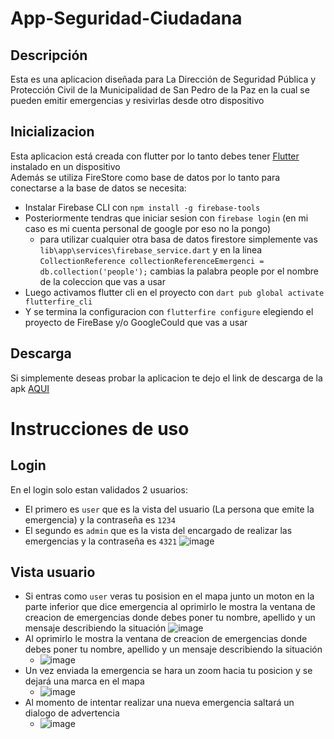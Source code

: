 # App-Seguridad-Ciudadana
## Descripción
Esta es una aplicacion diseñada para La Dirección de Seguridad Pública y Protección Civil de la Municipalidad de San Pedro de la Paz en la cual se pueden emitir emergencias y resivirlas desde otro dispositivo
## Inicializacion
Esta aplicacion está creada con flutter por lo tanto debes tener [Flutter](https://docs.flutter.dev/get-started/install) instalado en un dispositivo <br>
Además se utiliza FireStore como base de datos por lo tanto para conectarse a la base de datos se necesita:
* Instalar Firebase CLI con ```npm install -g firebase-tools```
* Posteriormente tendras que iniciar sesion con  ```firebase login``` (en mi caso es mi cuenta personal de google por eso no la pongo)
  - para utilizar cualquier otra basa de datos  firestore simplemente vas ```lib\app\services\firebase_service.dart``` y en la linea ```CollectionReference collectionReferenceEmergenci = db.collection('people');``` cambias la palabra people por el nombre de la coleccion que vas a usar
* Luego activamos flutter cli en el proyecto con ```dart pub global activate flutterfire_cli```
* Y se termina la configuracion con ```flutterfire configure``` elegiendo el proyecto de FireBase y/o GoogleCould que vas a usar
## Descarga
Si simplemente deseas probar la aplicacion te dejo el link de descarga de la apk [AQUI](https://drive.google.com/file/d/11dMZ7gYr_k1Z3t9Q_RUV2_EIVYwa7IJt/view?usp=sharing)
# Instrucciones de uso
## Login
En el login solo estan validados 2 usuarios:
* El primero es ```user``` que es la vista del usuario (La persona que emite la emergencia) y la contraseña es ```1234```
* El segundo es ```admin``` que es la vista del encargado de realizar las emergencias y la contraseña es ```4321```
![image](https://github.com/user-attachments/assets/b0a6fc6d-3ce6-4a30-bc9b-6539b3040da8)
## Vista usuario
* Si entras como ```user``` veras tu posision en el mapa junto un moton en la parte inferior que dice emergencia al oprimirlo le mostra la ventana de creacion de emergencias donde debes poner tu nombre, apellido y un mensaje describiendo la situación
![image](https://github.com/user-attachments/assets/a1eed069-27e2-4359-aed9-4042a6c7678d)
* Al oprimirlo le mostra la ventana de creacion de emergencias donde debes poner tu nombre, apellido y un mensaje describiendo la situación
  - ![image](https://github.com/user-attachments/assets/38fca2d0-ec1e-4322-9011-dbc1ca2a59a3)
* Un vez enviada la emergencia se hara un zoom hacia tu posicion y se dejará una marca en el mapa
  - ![image](https://github.com/user-attachments/assets/ee684209-868b-448b-b38b-4a8f227c5268)
* Al momento de intentar realizar una nueva emergencia saltará un dialogo de advertencia
  - ![image](https://github.com/user-attachments/assets/e7aa2b57-3940-45fe-b303-043b4ac35fc4)

